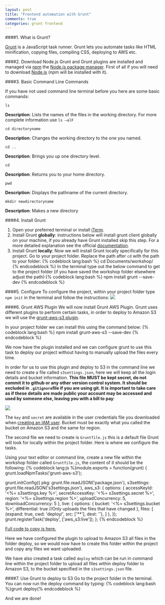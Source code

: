 ```yaml
---
layout: post
title: "Frontend automation with Grunt"
comments: true
categories: grunt frontend
---
```

####1. What is Grunt?

[Grunt](http:/gruntjs.com/) is a JavaScript task runner. Grunt lets you automate tasks like HTML minification, copying files, compiling CSS, deploying to AWS etc. 

####2. Download Node.js
Grunt and Grunt plugins are installed and managed via [npm](https://npmjs.org/) the [Node.js package manager](https://nodejs.org/en/).
First of all if you will need to download [Node.js](https://nodejs.org/en/download/) (npm will be installed with it).

####3. Basic Command Line Commands 

If you have not used command line terminal before you here are some basic commands: 

`ls`

**Description**: Lists the names of the files in the working directory. 
For more complete information use `ls –alF`

`cd directoryname`

**Description**: Changes the working directory to the one you named.

`cd ..`

**Description**: Brings you up one directory level.

`cd`

**Description**: Returns you to your home directory.

`pwd`

**Description**: Displays the pathname of the current directory.

`mkdir newdirectoryname`

**Description**: Makes a new directory

####4. Install Grunt

1. Open your preferred terminal or install [iTerm](https://www.iterm2.com/). 
2. Install Grunt **globally**: instructions below will install grunt client globally on your machine, if you already have Grunt installed skip this step. For a more detailed explanation see the official [documentation](http://gruntjs.com/getting-started). 
4. Install Grunt **locally**: Now we will install Grunt locally specifically for this project. Go to your project folder. Replace the path after `cd` with the path to your folder: 
{% codeblock lang:bash %}
cd Documents/workshop/
{% endcodeblock %}
In the terminal type out the below command to get to the project folder (if you have saved the workshop folder elsewhere adjust the path):{% codeblock lang:bash %}
npm install grunt --save-dev
{% endcodeblock %}

####5. Configure
To configure the project, within your project folder type `npm init` in the terminal and follow the instructions:
![](http://www.lilianakastilio.co.uk/images/automation-with-grunt/npminit.png)

####6. Grunt AWS Plugin
We will now install Grunt AWS Plugin. Grunt uses different plugins to perform certain tasks, in order to deploy to Amazon S3 we will use the [grunt-aws-s3 plugin](https://github.com/MathieuLoutre/grunt-aws-s3).

In your project folder we can install this using the command below: {% codeblock lang:bash %}
npm install grunt-aws-s3 --save-dev
{% endcodeblock %}

We now have the plugin installed and we can configure grunt to use this task to deploy our project without having to manually upload the files every time.

In order for us to use this plugin  and deploy to S3 in the command line we need to create a file called `s3settings.json`, here we will keep all the login details and bucket information. **This file MUST be kept secret, do not commit it to github or any other version control system. It should be excluded in `.gitignore`file if you are using git. It is important to take care as if these details are made public your account may be accessed and used by someone else, leaving you with a bill to pay**:

![](http://www.lilianakastilio.co.uk/images/automation-with-grunt/s3json.png)

The `key` and `secret` are available in the user credentials file you downloaded when [creating an IAM user](http://blog.lilianakastilio.co.uk/blog/2016/03/05/create-new-iam-users-and-permissions-in-aws/). Bucket must be exactly what you called the bucket on Amazon S3 and the same for region.

The second file we need to create is `Gruntfile.js` this is a default file Grunt will look for locally within the project folder. Here is where we configure the tasks.

Using your text editor or command line, create a new file within the workshop folder called `Gruntfile.js`, the content of it should be the following:
{% codeblock lang:js %}module.exports = function(grunt) {
grunt.loadNpmTasks('grunt-aws-s3');
 
grunt.initConfig({
	pkg: grunt.file.readJSON('package.json'),
	s3settings: grunt.file.readJSON('s3settings.json'),
		aws_s3: {
		    options: {
		    	accessKeyId: '<%= s3settings.key %>',
		    	secretAccessKey: '<%= s3settings.secret %>',
		    	region: '<%= s3settings.region %>',
		    	uploadConcurrency: 5, 
		        downloadConcurrency: 5
	    },
	    live: {
	        options: {
	            bucket: '<%= s3settings.bucket %>',
	            differential: true //Only uploads the files that have changed
	        },
	        files: [
	            {expand: true, cwd: 'deploy/', src: ['**'], dest: ''},
	            ]
	        },
	    });
	grunt.registerTask('deploy', ['aws_s3:live']);
};
{% endcodeblock %}

[Full code to copy is here.](http://pastebin.com/m3cK4EcC)

Here we have configured the plugin to upload to Amazon S3 all files in the folder deploy, so we would now have to create this folder within the project and copy any files we want uploaded.

We have also created a task called `deploy` which can be run in command line within the project folder to upload all files within deploy folder to Amazon S3, to the bucket specified in the `s3settings.json` file.

####7. Use Grunt to deploy to S3
Go to the project folder in the terminal. You can now run the deploy command by typing: {% codeblock lang:bash %}grunt deploy{% endcodeblock %}

And we are done!






